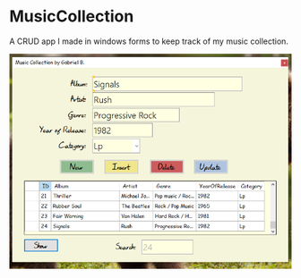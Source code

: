 # MusicCollection
A CRUD app I made in windows forms to keep track of my music collection. 

![screenshot](Images/music-collection-image.png)
